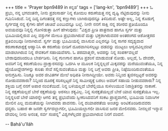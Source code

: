 +++
title = 'Prayer bpn9489 in ಕನ್ನಡ'
tags = ['lang-kn', 'bpn9489']
+++
ಓ ಪ್ರಭು, ನನ್ನ ಭಗವಂತನೇ, ನೀನು ಪ್ರಶಂಸಾರ್ಹ ನಿನ್ನ ಕೋಮಲ ಕರುಣೆಯತ್ತ ನನ್ನ ದೃಷ್ಟಿ ನೆಟ್ಟಿರುವುದನ್ನು ನೀನು ಗಮಿನಿಸಿರುವೆ. ನಿನ್ನ  ದಿವ್ಯ ದಿಗಂತದತ್ತ ನನ್ನ ಕಣ್ಣುಗಳು ಬಾಗಿರುವುದನ್ನೂ ತಿಳಿದಿರುವೆ.  ಅಷ್ಟೇ ಅಲ್ಲ, ನಿನ್ನ ಕೊಡುಗೈ ಸ್ವರ್ಗದತ್ತ ನನ್ನ ಕೈಗಳು ಹೇಗೆ ಚಾಚಿವೆ ಎಂಬುದನ್ನೂ ಬಲ್ಲೆ.  ನೀನೇ ನನಗೆ ಸಾಕ್ಷಿ ನನ್ನ ಶರೀರದ ಪ್ರತಿಯೊಂದೂ ಅವಯವವೂ ನಿನ್ನಲ್ಲಿ ಗೋಳಿಡುತ್ತಾ ಹೀಗೆ ಹೇಳುವುದು: “ವಿಶ್ವದ ಪ್ರೀತಿ ಪಾತ್ರನಾದ ಹಾಗೂ ಸ್ವರ್ಗ ಮತ್ತು ಭೂಮಿಯಲ್ಲಿರುವ ಎಲ್ಲ ವಸ್ತುಗಳ ಮೇಲೂ ಪ್ರಭುವಾಗಿರುವೆ ಮತ್ತು ಭಕ್ತರಾಗಿರುವವರ ಅಂತರಂಗದ ಆಶೋತ್ತರದ ಪ್ರತಿಬಿಂಬವೂ ನೀನಾಗಿರುವೆ.  ಸ್ವರ್ಗ ಮತ್ತು ಭೂಮಿಯಲ್ಲಿ ವಾಸಿಸುವ ಎಲ್ಲರನ್ನೂ ನಿನ್ನ ಸಾಗರ ಸದೃಶ್ಯವಾದ ಕರುಣಾಕಟಾಕ್ಷಕ್ಕೆ ಆಹ್ವಾನಿಸಿ ಈ ಕರುಣೆಯ ಬೀಡಿಗೆ ದೂರವಾಗಿರಿಸಲ್ಪಟ್ಟು ದಡವನ್ನು ಮುಟ್ಟಲು ಆಸ್ವದವಿಲ್ಲದಂಟೆ ಮಾಡಲಾಗಿರುವ ನಿನ್ನ ಸೇವಕರಿಗೆ ಸಹಾಯವೆಸಗು.  ಓ ಪರಮಾತ್ಮನೇ, ಅವರನ್ನು ನಿನ್ನ ಸಂಪರ್ಕವಲ್ಲದೆ ಬೇರಾವುದರಿಂದಲೂ ಬೇರ್ಪಡಿಸು.  ನಿನ್ನ ಗುಣಗಾನ ಹಾಗೂ ಪ್ರಶಂಸೆ ಮಾಡುವಂತೆ ನೋಡು.  ಅಲ್ಲದೆ, ಓ ದೇವರೇ, ಅವರಿಗೆ ನಿನ್ನ ಕರುಣೆಯೆಂಬ ದ್ರಾಕ್ಷಾರಸವನ್ನು ಒದಗಿಸಿ ಆ ಮೂಲಕ ನಿನ್ನನ್ನಲ್ಲದೆ ಮಿಕ್ಕವರನ್ನು ಮರೆಯುವಂತೆಯೂ, ನಿನ್ನ ಧ್ಯೇಯೋದ್ದೇಶಗಳನ್ನು ಕುರಿತು ಸೇವೆ ಸಲ್ಲಿಸುವಂತೆಯೂ ಮತ್ತು ನಿನ್ನ ಬಗ್ಗೆ ಅವರು ಪ್ರೀತಿ, ನಿಷ್ಠೆಯಿಂದಿರುವಂತೆಯೂ ಅನುಗ್ರಹಿಸು.  ನಿಜಕ್ಕೂ ಅವರ ಜೀವಿತಗಳ ಮೇಲೆ ಅಧಿಪತಿ ನೀನಾಗಿದ್ದೀಯೇ.  ಅವರು ನಿನ್ನಿಂದ ತ್ಯಜಿಸಲ್ಪಟ್ಟರೆ ಅವರನ್ನು ನೋಡುವವರಾರು? ನಿನ್ನಿಂದ ದೂರಕ್ಕೆ ಸರಿಸಲ್ಪಟ್ಟರೆ ನಿನ್ನ ಸಾಮೀಪ್ಯಕ್ಕೆ ಬರಲು ಅವರಿಗೆ ಸಹಾಯ ನೀಡುವವರಾರು? ನಿನ್ನ ಶಕ್ತಿಯ ಬಗ್ಗೆ ನನಗೆ ಅಪಾರ ನಂಬಿಕೆಯಿದೆ.  ನಿನ್ನ ಬಳಿಯಲ್ಲದೆ ಬೇರೆಲ್ಲಿಯೂ ಸುಳಿಉಯುವ ನಿರಾಶ್ರಿತನನ್ನು ನಾಕಾಣೆ.  ನಿನ್ನ ರಕ್ಷಣೆಯಲ್ಲದೆ ಬೇರೆ ರಕ್ಷಣೆಯನ್ನು ಅರಸಲು ಶಕ್ಯವಿಲ್ಲ.  ನಿನ್ನ ಸುರಕ್ಷತೆಯಲ್ಲದೆ ಬೇರೆ ಯಾವ ಸುರಕ್ಷತೆಯೂ ಇಲ್ಲ.  ನಿನ್ನನ್ನಲದೆ ಬೇರೆ ಯಾರನ್ನೇ ಆಗಲಿ ತನ್ನ ಪ್ರಭುವೆಂದು ಸ್ವೀಕರಿಸಿದವನಿಗೆ ಸಂಕಟ ಪ್ರಾಪ್ತವಾಗಲಿ, ಭೂಮಿಯ ನಿವಾಸಿಗಳ ಮೇಲಿನ ಎಲ್ಲ ಮಮತೆಯನ್ನು ನೀಗಿದವರು ಪಾವನರು. ನಿನ್ನ ದಯಾಪರತೆಯ ಅಂಚನ್ನು ಅಂಟಿಕೊಂಡಿರುವವರು ಧನ್ಯರು.  ಬಹಾರ ಈ ಜನರೇ ಸ್ವರ್ಗದಲ್ಲಾಗಲೀ, ಭೂಮಿಯಲ್ಲಾಗಲೀ ವಾಸಿಸುವ ಜನರ ಮೇಲಿನವರು. ನೀನಲ್ಲದೆ ಇನ್ನಾವ ದೇವರಿಲ್ಲ ನೀನು ಅನಂತ, ಸರ್ವ ಸಂಪನ್ನ” ವಿಶ್ವಗಳೆಲ್ಲದರ ಪ್ರಭುವಾಗಿರುವ ನಿನಗೆ ವಂದನೆ.

-- Bahá'u'lláh
